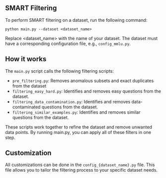 ## SMART Filtering

To perform SMART filtering on a dataset, run the following command:

```
python main.py --dataset <dataset_name>
```

Replace <dataset_name> with the name of your dataset. The dataset must have a corresponding configuration file, e.g., `config_mmlu.py`.

## How it works

The `main.py` script calls the following filtering scripts:
- `pre_filtering.py`: Removes anomalous subsets and exact duplicates from the dataset 
- `filtering_easy_hard.py`: Identifies and removes easy questions from the dataset.
- `filtering_data_contamination.py`: Identifies and removes data-contaminated questions from the dataset.
- `filtering_similar_examples.py`: Identifies and removes similar questions from the dataset.

These scripts work together to refine the dataset and remove unwanted data points. By running main.py, you can apply all of these filters in one step.

## Customization

All customizations can be done in the `config_{dataset_name}.py` file. This file allows you to tailor the filtering process to your specific dataset needs.
